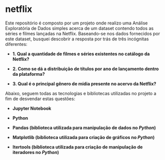 # netflix

Este repositório é composto por um projeto onde realizo uma Análise Exploratória de Dados simples acerca de um dataset contendo todos as séries e filmes lançadas na Netflix.
Baseando-se nos dados fornecidos por este dataset, busquei descobrir a resposta por trás de três incógnitas diferentes:

- **1. Qual a quantidade de filmes e séries existentes no catálogo da Netflix?**

- **2. Como se dá a distribuição de títulos por ano de lançamento dentro da plataforma?**

- **3. Qual é o principal gênero de mídia presente no acervo da Netflix?**

Abaixo, seguem todas as tecnologias e bibliotecas utilizadas no projeto a fim de desvendar estas questões:

- **Jupyter Notebook**

- **Python**

- **Pandas (biblioteca utilizada para manipulação de dados no _Python_)**

- **Matplotlib (biblioteca utilizada para criação de gráficos no _Python_)**

- **Itertools (biblioteca utilizada para criação de manipulação de iteradores no _Python_)**

